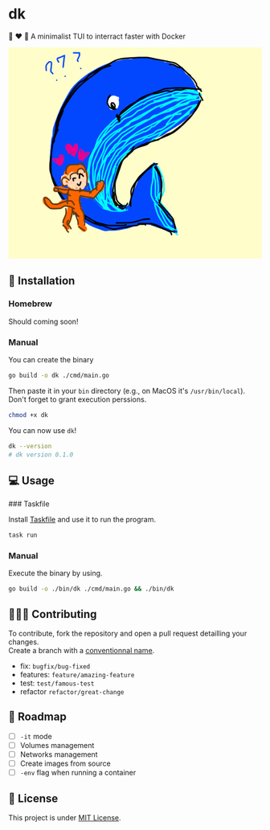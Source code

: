 # dk

🦧 ❤️ 🐳 A minimalist TUI to interract faster with Docker

![Monkey loves Whale by marde (https://drawception.com/player/922067/marde/)](./ressources/monkey-loves-whale.png)

## 🚀 Installation

### Homebrew

Should coming soon!

### Manual

You can create the binary

```bash
go build -o dk ./cmd/main.go
```

Then paste it in your `bin` directory (e.g., on MacOS it's `/usr/bin/local`). \
Don't forget to grant execution perssions.

```bash
chmod +x dk
```

You can now use `dk`!

```bash
dk --version
# dk version 0.1.0
```

## 💻 Usage

### Taskfile

Install [Taskfile](https://taskfile.dev/installation/) and use it to run the program.

```bash
task run
```

### Manual

Execute the binary by using.

```bash
go build -o ./bin/dk ./cmd/main.go && ./bin/dk
```

## 🧑‍🤝‍🧑 Contributing

To contribute, fork the repository and open a pull request detailling your changes. \
Create a branch with a [conventionnal name](https://tilburgsciencehub.com/building-blocks/collaborate-and-share-your-work/use-github/naming-git-branches/).

- fix: `bugfix/bug-fixed`
- features: `feature/amazing-feature`
- test: `test/famous-test`
- refactor `refactor/great-change`

## 📌 Roadmap

- [ ] `-it` mode
- [ ] Volumes management
- [ ] Networks management
- [ ] Create images from source
- [ ] `-env` flag when running a container

## 📑 License

This project is under [MIT License](LICENSE).
